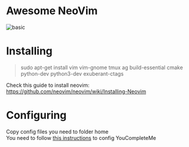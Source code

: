 # Awesome NeoVim
![basic](https://cloud.githubusercontent.com/assets/11662835/19621612/9b2a4ec4-98bf-11e6-8f68-1f46d28e2bb0.png)


# Installing

> sudo apt-get install vim vim-gnome tmux ag build-essential cmake python-dev python3-dev exuberant-ctags

Check this guide to install neovim: https://github.com/neovim/neovim/wiki/Installing-Neovim

# Configuring

  Copy config files you need to folder home  
  You need to follow [this instructions](https://github.com/Valloric/YouCompleteMe) to config YouCompleteMe

